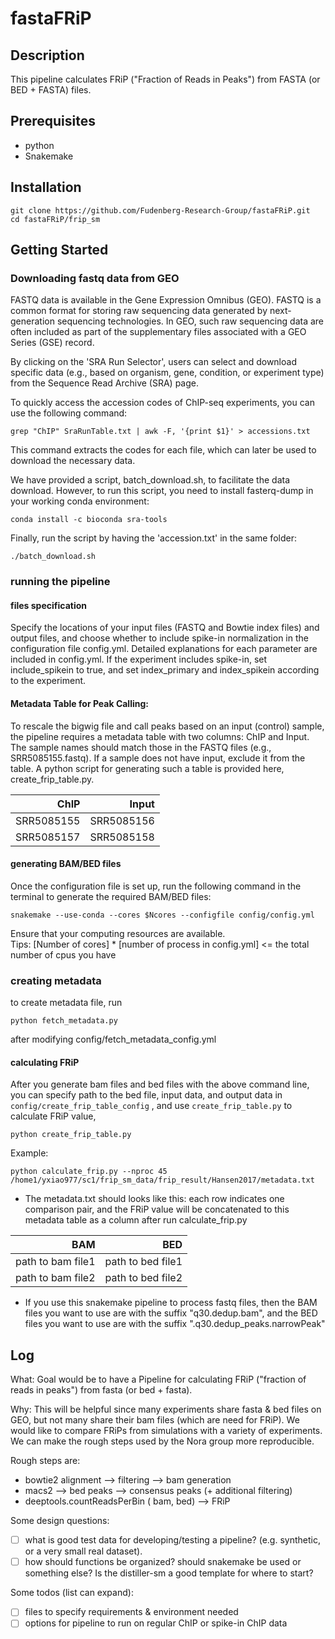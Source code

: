 # fastaFRiP

## Description
This pipeline calculates FRiP ("Fraction of Reads in Peaks") from FASTA (or BED + FASTA) files.

## Prerequisites
- python
- Snakemake

## Installation
```
git clone https://github.com/Fudenberg-Research-Group/fastaFRiP.git
cd fastaFRiP/frip_sm
```
## Getting Started

### Downloading fastq data from GEO
FASTQ data is available in the Gene Expression Omnibus (GEO). FASTQ is a common format for storing raw sequencing data generated by next-generation sequencing technologies. In GEO, such raw sequencing data are often included as part of the supplementary files associated with a GEO Series (GSE) record. 

By clicking on the 'SRA Run Selector', users can select and download specific data (e.g., based on organism, gene, condition, or experiment type) from the Sequence Read Archive (SRA) page.

To quickly access the accession codes of ChIP-seq experiments, you can use the following command:
```
grep "ChIP" SraRunTable.txt | awk -F, '{print $1}' > accessions.txt
```
This command extracts the codes for each file, which can later be used to download the necessary data.

We have provided a script, batch_download.sh, to facilitate the data download. However, to run this script, you need to install fasterq-dump in your working conda environment:
```
conda install -c bioconda sra-tools
```
Finally, run the script by having the 'accession.txt' in the same folder:
```
./batch_download.sh
```

### running the pipeline

#### files specification
Specify the locations of your input files (FASTQ and Bowtie index files) and output files, and choose whether to include spike-in normalization in the configuration file config.yml. Detailed explanations for each parameter are included in config.yml. 
If the experiment includes spike-in, set include_spikein to true, and set index_primary and index_spikein according to the experiment.

#### Metadata Table for Peak Calling:
To rescale the bigwig file and call peaks based on an input (control) sample, the pipeline requires a metadata table with two columns: ChIP and Input. The sample names should match those in the FASTQ files (e.g., SRR5085155.fastq). If a sample does not have input, exclude it from the table.
A python script for generating such a table is provided here, create_frip_table.py.

<center>

|        ChIP|       Input|
|-----------:|-----------:|
| SRR5085155 | SRR5085156 |
| SRR5085157 | SRR5085158 |
</center>

#### generating BAM/BED files

Once the configuration file is set up, run the following command in the terminal to generate the required BAM/BED files:

```
snakemake --use-conda --cores $Ncores --configfile config/config.yml
```
Ensure that your computing resources are available.\
  Tips: [Number of cores] * [number of process in config.yml] <= the total number of cpus you have

### creating metadata 
to create metadata file, run
```
python fetch_metadata.py
```
after modifying config/fetch_metadata_config.yml 

#### calculating FRiP

After you generate bam files and bed files with the above command line, you can specify path to the bed file, input data, and output data in `config/create_frip_table_config` , and use `create_frip_table.py` to calculate FRiP value, 
```
python create_frip_table.py
```

Example:
```
python calculate_frip.py --nproc 45 /home1/yxiao977/sc1/frip_sm_data/frip_result/Hansen2017/metadata.txt
```
* The metadata.txt should looks like this: each row indicates one comparison pair, and the FRiP value will be concatenated to this metadata table as a column after run calculate_frip.py

<center>

|                BAM|                BED|
|------------------:|------------------:|
| path to bam file1 | path to bed file1 |
| path to bam file2 | path to bed file2 |

</center>

* If you use this snakemake pipeline to process fastq files, then the BAM files you want to use are with the suffix "q30.dedup.bam", and the BED files you want to use are with the suffix ".q30.dedup_peaks.narrowPeak"

## Log
What: Goal would be to have a Pipeline for calculating FRiP ("fraction of reads in peaks") from fasta (or bed + fasta). 

Why: This will be helpful since many experiments share fasta & bed files on GEO, but not many share their bam files (which are need for FRiP).
We would like to compare FRiPs from simulations with a variety of experiments. We can make the rough steps used by the Nora group more reproducible.

Rough steps are:
- bowtie2 alignment --> filtering --> bam generation
- macs2 --> bed peaks --> consensus peaks (+ additional filtering)
- deeptools.countReadsPerBin ( bam, bed) --> FRiP 

Some design questions:
- [ ] what is good test data for developing/testing a pipeline? (e.g. synthetic, or a very small real dataset).
- [ ] how should functions be organized? should snakemake be used or something else? Is the distiller-sm a good template for where to start?

Some todos (list can expand):
- [ ] files to specify requirements & environment needed
- [ ] options for pipeline to run on regular ChIP or spike-in ChIP data
